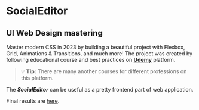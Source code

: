 # SocialEditor

## UI Web Design mastering

Master modern CSS in 2023 by building a beautiful project with Flexbox, Grid, Animations & Transitions, and much more! 
The project was created by following educational course and best practices on **[Udemy](https://www.udemy.com/)** platform.
> :bulb: **Tip:** There are many another courses for different professions on this platform.

The ***SocialEditor*** can be useful as a pretty frontend part of web application.

Final results are [here](https://nazar-pichak.github.io/SocialEditor/). 
